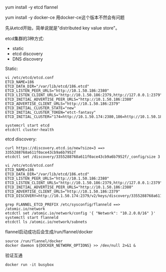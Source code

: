 yum install -y etcd flannel

yum install -y docker-ce 用docker-ce这个版本不然会有问题

先从etcd开始，简单说就是"distributed key value store"。

etcd集群的3种方式:
* static
* etcd discovery
* DNS discovery

Static:
```shell
vi /etc/etcd/etcd.conf
ETCD_NAME=186
ETCD_DATA_DIR="/var/lib/etcd/186.etcd"
ETCD_LISTEN_PEER_URLS="http://10.1.50.186:2380"
ETCD_LISTEN_CLIENT_URLS="http://10.1.50.186:2379,http://127.0.0.1:2379"
ETCD_INITIAL_ADVERTISE_PEER_URLS="http://10.1.50.186:2380"
ETCD_ADVERTISE_CLIENT_URLS="http://10.1.50.186:2379"
ETCD_INITIAL_CLUSTER_STATE="new"
ETCD_INITIAL_CLUSTER_TOKEN="etct-fantasy"
ETCD_INITIAL_CLUSTER="174=http://10.1.50.174:2380,186=http://10.1.50.186:2380"

systemcrl start etcd
etcdctl cluster-health
```
etcd discovery:
```shell
curl https://discovery.etcd.io/new?size=3 ==>  3355288768a611f0ace43cb9a6b7952f
etcdctl set /discovery/3355288768a611f0ace43cb9a6b7952f/_config/size 3

vi /etc/etcd/etcd.conf
ETCD_NAME=186
ETCD_DATA_DIR="/var/lib/etcd/186.etcd"
ETCD_LISTEN_PEER_URLS="http://10.1.50.186:2380"
ETCD_LISTEN_CLIENT_URLS="http://10.1.50.186:2379,http://127.0.0.1:2379"
ETCD_INITIAL_ADVERTISE_PEER_URLS="http://10.1.50.186:2380"
ETCD_ADVERTISE_CLIENT_URLS="http://10.1.50.186:2379"
ETCD_DISCOVERY=http://10.1.50.174:2379/v2/keys/discovery/3355288768a611f0ace43cb9a6b7952f

grep FLANNEL_ETCD_PREFIX /etc/sysconfig/flanneld ==> /atomic.io/network
etcdctl set /atomic.io/network/config '{ "Network": "10.2.0.0/16" }'
systemctl start flanneld
etcdctl ls /atomic.io/network/subnets
```
flannel启动成功后会生成/run/flannel/docker
```shell
source /run/flannel/docker
docker daemon ${DOCKER_NETWORK_OPTIONS} >> /dev/null 2>&1 &
```
验证互通
```shell
docker run -it busybox
```

